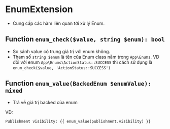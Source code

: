 # EnumExtension
- Cung cấp các hàm liên quan tới xử lý Enum.

## Function `enum_check($value, string $enum): bool`
- So sánh value có trung giá trị với enum không.
- Tham số `string $enum` là tên của Enum class nằm trong `App\Enums`. VD đối với enum `App\Enums\ActionStatus::SUCCESS` thì cách sử dụng là `enum_check($value, 'ActionStatus::SUCCESS')`

## Function `enum_value(BackedEnum $enumValue): mixed`
- Trả về giá trị backed của enum

VD:
```twig
Publishment visibility: {{ enum_value(publishment.visibility) }}
```
